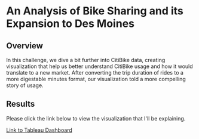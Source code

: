 # An Analysis of Bike Sharing and its Expansion to Des Moines

## Overview
In this challenge, we dive a bit further into CitiBike data, creating visualization that help us better understand CitiBike usage and how it would translate to a new market. After converting the trip duration of rides to a more digestable minutes format, our visualization told a more compelling story of usage.

## Results
Please click the link below to view the visualization that I'll be explaining.

[Link to Tableau Dashboard](https://public.tableau.com/app/profile/andres.encinas)




